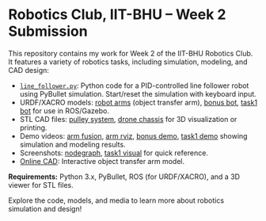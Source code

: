# Robotics Club, IIT-BHU – Week 2 Submission

This repository contains my work for Week 2 of the IIT-BHU Robotics Club. It features a variety of robotics tasks, including simulation, modeling, and CAD design:

- [`line_follower.py`](./line_follower.py): Python code for a PID-controlled line follower robot using PyBullet simulation. Start/reset the simulation with keyboard input.
- URDF/XACRO models: [robot arms](./Final%20task/Robotics.xacro) (object transfer arm), [bonus bot](./Task1_bonus/task1b.urdf), [task1 bot](./Task1_urdf/task1.urdf) for use in ROS/Gazebo.
- STL CAD files: [pulley system](./Task2/Pulley_system.stl), [drone chassis](./Task3/Drone_chasis.stl) for 3D visualization or printing.
- Demo videos: [arm fusion](./Final%20task/Arm_fusion.mp4), [arm rviz](./Final%20task/Arm_rviz.mp4), [bonus demo](./Task1_bonus/Video_task1b.mp4), [task1 demo](./Task1_urdf/video_task1.mp4) showing simulation and modeling results.
- Screenshots: [nodegraph](./rqt_nodegraph%20screenshot.png), [task1 visual](./Task1_urdf/Visual_task1.png) for quick reference.
- [Online CAD](https://a360.co/45dxFg4): Interactive object transfer arm model.

**Requirements:** Python 3.x, PyBullet, ROS (for URDF/XACRO), and a 3D viewer for STL files.

Explore the code, models, and media to learn more about robotics simulation and design!
